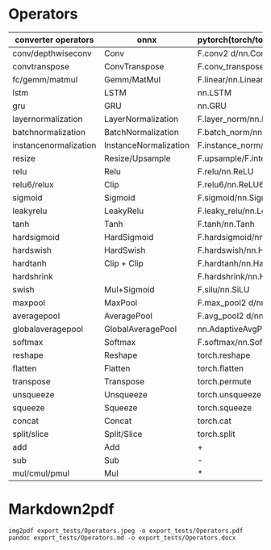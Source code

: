 # Operators

| converter operators   | onnx                  | pytorch(torch/torch.nn.functional/torch.nn.Module) |
| --------------------- | --------------------- | -------------------------------------------------- |
| conv/depthwiseconv    | Conv                  | F.conv2 d/nn.Conv2 d                               |
| convtranspose         | ConvTranspose         | F.conv_transpose2 d/nn.ConvTranspose2 d            |
| fc/gemm/matmul        | Gemm/MatMul           | F.linear/nn.Linear                                 |
| lstm                  | LSTM                  | nn.LSTM                                            |
| gru                   | GRU                   | nn.GRU                                             |
| layernormalization    | LayerNormalization    | F.layer_norm/nn.layernorm                          |
| batchnormalization    | BatchNormalization    | F.batch_norm/nn.BatchNorm2 d                       |
| instancenormalization | InstanceNormalization | F.instance_norm/nn.InstanceNorm2 d                 |
| resize                | Resize/Upsample       | F.upsample/F.interpolate/nn.Upsample               |
| relu                  | Relu                  | F.relu/nn.ReLU                                     |
| relu6/relux           | Clip                  | F.relu6/nn.ReLU6                                   |
| sigmoid               | Sigmoid               | F.sigmoid/nn.Sigmoid                               |
| leakyrelu             | LeakyRelu             | F.leaky_relu/nn.LeakyReLU                          |
| tanh                  | Tanh                  | F.tanh/nn.Tanh                                     |
| hardsigmoid           | HardSigmoid           | F.hardsigmoid/nn.Hardsigmoid                       |
| hardswish             | HardSwish             | F.hardswish/nn.Hardswish                           |
| hardtanh              | Clip + Clip           | F.hardtanh/nn.Hardtanh                             |
| hardshrink            |                       | F.hardshrink/nn.Hardshrink                         |
| swish                 | Mul+Sigmoid           | F.silu/nn.SiLU                                     |
| maxpool               | MaxPool               | F.max_pool2 d/nn.MaxPool2 d                        |
| averagepool           | AveragePool           | F.avg_pool2 d/nn.AvgPool2 d                        |
| globalaveragepool     | GlobalAveragePool     | nn.AdaptiveAvgPool2 d(1)                           |
| softmax               | Softmax               | F.softmax/nn.Softmax                               |
| reshape               | Reshape               | torch.reshape                                      |
| flatten               | Flatten               | torch.flatten                                      |
| transpose             | Transpose             | torch.permute                                      |
| unsqueeze             | Unsqueeze             | torch.unsqueeze                                    |
| squeeze               | Squeeze               | torch.squeeze                                      |
| concat                | Concat                | torch.cat                                          |
| split/slice           | Split/Slice           | torch.split                                        |
| add                   | Add                   | +                                                  |
| sub                   | Sub                   | -                                                  |
| mul/cmul/pmul         | Mul                   | *                                                  |

# Markdown2pdf

```
img2pdf export_tests/Operators.jpeg -o export_tests/Operators.pdf
pandoc export_tests/Operators.md -o export_tests/Operators.docx
```
